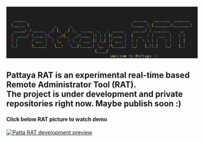 ![Welcome to Pattaya :)](https://github.com/Pattaya-Project/.github/blob/main/profile/pattaya_banner.png)

## Pattaya RAT is an experimental real-time based Remote Administrator Tool (RAT).<br>The project is under development and private repositories right now. Maybe publish soon :)

#### Click below RAT picture to watch demo

[![Patta RAT development preview](https://cdn.midjourney.com/3de00c6d-bf8e-495e-8aae-a79dd306f070/grid_0.png)](https://youtu.be/pAFcGOScsN0 "Patta RAT development preview")
